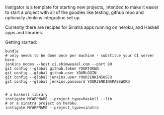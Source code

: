 Instigator is a template for starting new projects, intended to make it
easier to start a project with all of the goodies like testing, github
repo and optionally Jenkins integration set up.

Currently there are recipes for Sinatra apps running on heroku, and
Haskell apps and libraries.

Getting started:

    bundle
    # only needs to be done once per machine - substitue your CI server here.
    jenkins nodes --host ci.shimweasel.com --port 80
    git config --global github.token YOURTOKEN 
    git config --global github.user YOURLOGIN
    git config --global jenkins.user YOURJENKINSUSER
    git config --global jenkins.password YOURJENKINSPASSWORD


    # a haskell library
    instigate MYAPPNAME --project_type=haskell --lib
    # or a sinatra project on heroku
    instigate MYAPPNAME --project_type=sinatra
